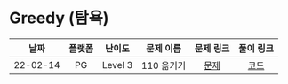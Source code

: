 # Greedy (탐욕)

|   날짜   | 플랫폼 |  난이도  |  문제 이름  |                   문제 링크                   |                                   풀이 링크                                   |
| :------: | :----: | :------: | :---------: | :-------------------------------------------: | :---------------------------------------------------------------------------: |
| 22-02-14 |   PG   | Level 3  | 110 옮기기 | [문제](https://programmers.co.kr/learn/courses/30/lessons/77886) | [코드](https://github.com/LeeMir/Algorithm/blob/main/Greedy/PG-77886.js)  |
